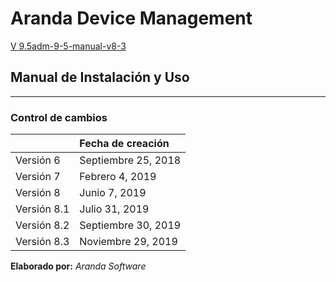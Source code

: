 
# Aranda Device Management
[V 9.5adm-9-5-manual-v8-3](< https://angelicamariagranados-cyber.github.io/documentacion-master/./>)

## Manual de Instalación y Uso

---

### Control de cambios

| | Fecha de creación |
| :--- | :--- |
| Versión 6 | Septiembre 25, 2018 |
| Versión 7 | Febrero 4, 2019 |
| Versión 8 | Junio 7, 2019 |
| Versión 8.1 | Julio 31, 2019 |
| Versión 8.2 | Septiembre 30, 2019 |
| Versión 8.3 | Noviembre 29, 2019 |

**Elaborado por:** _Aranda Software_

